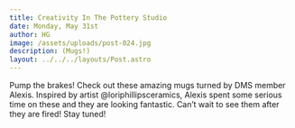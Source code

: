 ```yaml
---
title: Creativity In The Pottery Studio
date: Monday, May 31st
author: HG
image: /assets/uploads/post-024.jpg
description: (Mugs!)
layout: ../../../layouts/Post.astro
---
```


Pump the brakes! Check out these amazing mugs turned by DMS member Alexis. Inspired by artist @loriphillipsceramics, Alexis spent some serious time on these and they are looking fantastic. Can’t wait to see them after they are fired! Stay tuned!
